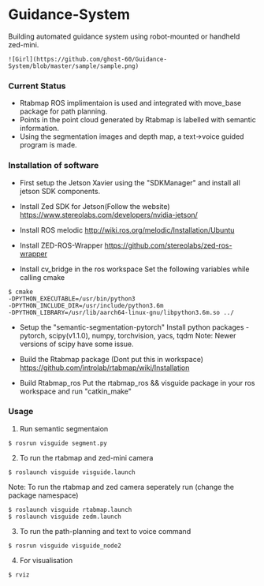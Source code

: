 # Guidance-System
Building automated guidance system using robot-mounted or handheld zed-mini.
```
![Girl](https://github.com/ghost-60/Guidance-System/blob/master/sample/sample.png)
```
### Current Status
- Rtabmap ROS implimentaion is used and integrated with move_base package for path planning.
- Points in the point cloud generated by Rtabmap is labelled with semantic information.
- Using the segmentation images and depth map, a text->voice guided program is made.

### Installation of software
- First setup the Jetson Xavier using the "SDKManager" and install all jetson SDK components.
- Install Zed SDK for Jetson(Follow the website)
https://www.stereolabs.com/developers/nvidia-jetson/

- Install ROS melodic
http://wiki.ros.org/melodic/Installation/Ubuntu

- Install ZED-ROS-Wrapper
https://github.com/stereolabs/zed-ros-wrapper

- Install cv_bridge in the ros workspace
Set the following variables while calling cmake
```
$ cmake 
-DPYTHON_EXECUTABLE=/usr/bin/python3
-DPYTHON_INCLUDE_DIR=/usr/include/python3.6m 
-DPYTHON_LIBRARY=/usr/lib/aarch64-linux-gnu/libpython3.6m.so ../
```

- Setup the "semantic-segmentation-pytorch"
Install python packages - pytorch, scipy(v1.1.0), numpy, torchvision, yacs, tqdm
 Note: Newer versions of scipy have some issue.

- Build the Rtabmap package (Dont put this in workspace)
https://github.com/introlab/rtabmap/wiki/Installation

- Build Rtabmap_ros 
Put the rtabmap_ros && visguide package in your ros workspace and run "catkin_make"

### Usage

1. Run semantic segmentaion
```
$ rosrun visguide segment.py
```
2. To run the rtabmap and zed-mini camera 
```
$ roslaunch visguide visguide.launch
```

Note: To run the rtabmap and zed camera seperately run (change the package namespace)
```
$ roslaunch visguide rtabmap.launch
$ roslaunch visguide zedm.launch 
```

3. To run the path-planning and text to voice command
```
$ rosrun visguide visguide_node2
```

4. For visualisation
```
$ rviz
```
